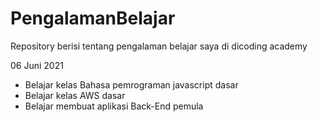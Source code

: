 # PengalamanBelajar
Repository berisi tentang pengalaman belajar saya di dicoding academy

06 Juni 2021
- Belajar kelas Bahasa pemrograman javascript dasar
- Belajar kelas AWS dasar
- Belajar membuat aplikasi Back-End pemula
